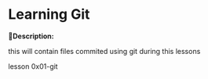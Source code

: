 # Learning Git


**Description:**

this will contain files commited using git during this lessons

lesson 0x01-git


